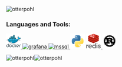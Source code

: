 <p align="left"> <img src="https://komarev.com/ghpvc/?username=otterpohl&label=Profile%20views&color=0e75b6&style=flat" alt="otterpohl" /> </p>

<h3 align="left">Languages and Tools:</h3>
<p align="left"> 
    <a href="https://www.docker.com/" target="_blank"> 
        <img src="https://raw.githubusercontent.com/devicons/devicon/master/icons/docker/docker-original-wordmark.svg" alt="docker" width="40" height="40"/> 
    </a> 
    <a href="https://grafana.com" target="_blank"> 
        <img src="https://www.vectorlogo.zone/logos/grafana/grafana-icon.svg" alt="grafana" width="40" height="40"/> 
    </a>
    <a href="https://www.microsoft.com/en-us/sql-server" target="_blank"> 
        <img src="https://www.svgrepo.com/show/303229/microsoft-sql-server-logo.svg" alt="mssql" width="40" height="40"/>
    </a href="https://www.python.org" target="_blank"> 
        <img src="https://raw.githubusercontent.com/devicons/devicon/master/icons/python/python-original.svg" alt="python" width="40" height="40"/> 
    </a> 
    <a href="https://redis.io" target="_blank"> 
        <img src="https://raw.githubusercontent.com/devicons/devicon/master/icons/redis/redis-original-wordmark.svg" alt="redis" width="40" height="40"/> 
    </a> 
    <a href="https://www.rust-lang.org" target="_blank"> 
        <img src="https://raw.githubusercontent.com/devicons/devicon/master/icons/rust/rust-plain.svg" alt="rust" width="40" height="40"/> 
    </a> 
</p>

<p>
    <img align="left" src="https://github-readme-streak-stats.herokuapp.com/?user=otterpohl&" alt="otterpohl" />
</p>

<p>
    <img align="left" src="https://github-readme-stats.vercel.app/api/top-langs?username=otterpohl&show_icons=true&locale=en&layout=compact" alt="otterpohl" />
</p>
